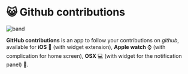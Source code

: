 # 😺 Github contributions

![band](https://cloud.githubusercontent.com/assets/3276768/19214602/f39af4c0-8d87-11e6-8b3d-3d9c7b94d57c.png)

**GitHub contributions** is an app to follow your contributions on *github*, available for **iOS** 📱 (with widget extension), **Apple watch** ⌚️ (with complication for home screen), **OSX** 💻 (with widget for the notification panel) 🎉.
